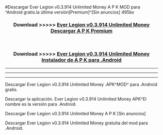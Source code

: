 #Descargar Ever Legion v0.3.914 Unlimited Money  A P K MOD para ^Android gratis.la última versión[Premium]^[Sin anuncios] 495bx



<div align="center">
<h3>Download >>>>> <a href="https://es-web.web.app/?es= Ever Legion v0.3.914 Unlimited Money ">Ever Legion v0.3.914 Unlimited Money  Descargar A P K Premium</a></h3><br>

<h3>Download >>>>> <a href="https://es-web.web.app/?es= Ever Legion v0.3.914 Unlimited Money ">Ever Legion v0.3.914 Unlimited Money  Instalador de A P K para .Android</a></h3>
</div>


----------------------------------------------------------

----------------------------------------------------------

----------------------------------------------------------

Descargar Ever Legion v0.3.914 Unlimited Money  .APK^MOD^ para .Android gratis.

Descargar la aplicación. Ever Legion v0.3.914 Unlimited Money  APK^El nombre es la versión para .Android.

Descargar Ever Legion v0.3.914 Unlimited Money  A P K [Sin anuncios]

Descargar Ever Legion v0.3.914 Unlimited Money  gratuita del mod para .Android.